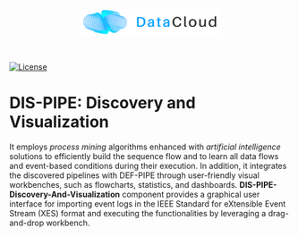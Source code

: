 <p align="center"><img width=50% src="https://raw.githubusercontent.com/DataCloud-project/toolbox/master/docs/img/datacloud_logo.png"></p>&nbsp;

<!---[![GitHub Issues](https://img.shields.io/github/issues/DataCloud-project/SIM-PIPE.svg)](https://github.com/DataCloud-project/SIM-PIPE/issues)--->
[![License](https://img.shields.io/badge/license-Apache2.0-blue.svg)](https://opensource.org/licenses/Apache-2.0)

# DIS-PIPE: Discovery and Visualization

It employs *process mining* algorithms enhanced with *artificial intelligence* solutions to efficiently build the sequence flow and to learn all data flows and event-based conditions during their execution. In addition, it integrates the discovered pipelines with DEF-PIPE through user-friendly visual workbenches, such as flowcharts, statistics, and dashboards.
**DIS-PIPE-Discovery-And-Visualization** component provides a graphical user interface for importing event logs in the IEEE Standard for eXtensible Event Stream (XES) format and executing the functionalities by leveraging a drag-and-drop workbench.
